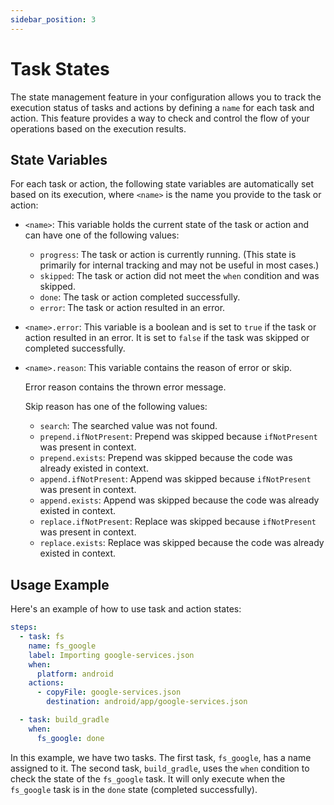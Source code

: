 ```yaml
---
sidebar_position: 3
---
```

# Task States

The state management feature in your configuration allows you to track the execution status of tasks and actions by defining a `name` for each task and action. This feature provides a way to check and control the flow of your operations based on the execution results.

## State Variables

For each task or action, the following state variables are automatically set based on its execution, where `<name>` is the name you provide to the task or action:

-   `<name>`: This variable holds the current state of the task or action and can have one of the following values:

    -   `progress`: The task or action is currently running. (This state is primarily for internal tracking and may not be useful in most cases.)
    -   `skipped`: The task or action did not meet the `when` condition and was skipped.
    -   `done`: The task or action completed successfully.
    -   `error`: The task or action resulted in an error.
-   `<name>.error`: This variable is a boolean and is set to `true` if the task or action resulted in an error. It is set to `false` if the task was skipped or completed successfully.

-   `<name>.reason`: This variable contains the reason of error or skip.

    Error reason contains the thrown error message.

    Skip reason has one of the following values:
    - `search`: The searched value was not found.
    - `prepend.ifNotPresent`: Prepend was skipped because `ifNotPresent` was present in context.
    - `prepend.exists`: Prepend was skipped because the code was already existed in context.
    - `append.ifNotPresent`: Append was skipped because `ifNotPresent` was present in context.
    - `append.exists`: Append was skipped because the code was already existed in context.
    - `replace.ifNotPresent`: Replace was skipped because `ifNotPresent` was present in context.
    - `replace.exists`: Replace was skipped because the code was already existed in context.

## Usage Example

Here's an example of how to use task and action states:

```yaml
steps:
  - task: fs
    name: fs_google
    label: Importing google-services.json
    when:
      platform: android
    actions:
      - copyFile: google-services.json
        destination: android/app/google-services.json

  - task: build_gradle
    when:
      fs_google: done
```

In this example, we have two tasks. The first task, `fs_google`, has a name assigned to it. The second task, `build_gradle`, uses the `when` condition to check the state of the `fs_google` task. It will only execute when the `fs_google` task is in the `done` state (completed successfully).
